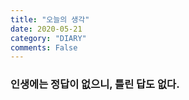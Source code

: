 ```yaml
---
title: "오늘의 생각"
date: 2020-05-21
category: "DIARY"
comments: False
---
```


### 인생에는 정답이 없으니, 틀린 답도 없다.
